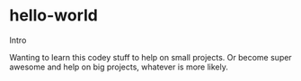 # hello-world
Intro

Wanting to learn this codey stuff to help on small projects.
Or become super awesome and help on big projects, whatever is more likely.

